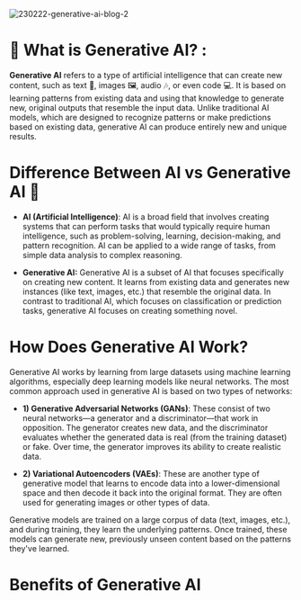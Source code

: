 
![230222-generative-ai-blog-2](https://github.com/user-attachments/assets/2b094fd9-376a-4d72-805b-355882bf8b09)

# 🤖 What is Generative AI? :
**Generative AI** refers to a type of artificial intelligence that can create new content, such as text 📝, images 🖼️, audio 🎶, or even code 💻. It is based on learning patterns from existing data and using that knowledge to generate new, original outputs that resemble the input data. Unlike traditional AI models, which are designed to recognize patterns or make predictions based on existing data, generative AI can produce entirely new and unique results.

# Difference Between AI vs Generative AI 🤖

- **AI (Artificial Intelligence)**: AI is a broad field that involves creating systems that can perform tasks that would typically require human intelligence, such as problem-solving, learning, decision-making, and pattern recognition. AI can be applied to a wide range of tasks, from simple data analysis to complex reasoning.

- **Generative AI:** Generative AI is a subset of AI that focuses specifically on creating new content. It learns from existing data and generates new instances (like text, images, etc.) that resemble the original data. In contrast to traditional AI, which focuses on classification or prediction tasks, generative AI focuses on creating something novel.

# How Does Generative AI Work?
Generative AI works by learning from large datasets using machine learning algorithms, especially deep learning models like neural networks. The most common approach used in generative AI is based on two types of networks:

- **1) Generative Adversarial Networks (GANs)**: These consist of two neural networks—a generator and a discriminator—that work in opposition. The generator creates new data, and the discriminator evaluates whether the generated data is real (from the training dataset) or fake. Over time, the generator improves its ability to create realistic data.

- **2) Variational Autoencoders (VAEs)**: These are another type of generative model that learns to encode data into a lower-dimensional space and then decode it back into the original format. They are often used for generating images or other types of data.

Generative models are trained on a large corpus of data (text, images, etc.), and during training, they learn the underlying patterns. Once trained, these models can generate new, previously unseen content based on the patterns they've learned.


# Benefits of Generative AI
